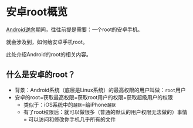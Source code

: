 # 安卓root概览

[Android逆向](https://book.crifan.org/books/android_reverse_dev/website/)期间，往往前提是需要：一个root的安卓手机。

就会涉及到，如何给安卓手机root。

此处介绍Android的root的相关内容。

## 什么是安卓的root？

* 背景：Android系统（底层是Linux系统）的最高权限的用户叫做：`root`用户
* 安卓的root=获取最高权限=获取root用户的权限=获取超级用户的权限
  * 类似于：iOS系统中的`越狱`=给iPhone`越狱`
  * 有了root权限后：就可以做很多（普通的默认的用户权限无法做的）事情 = 可以访问和修改你手机几乎所有的文件
